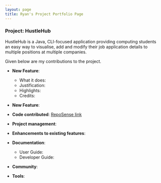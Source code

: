 ```yaml
---
layout: page
title: Ryan's Project Portfolio Page
---
```


### Project: HustleHub

HustleHub is a Java, CLI-focused application providing computing students an easy way to visualise, add and modify their job application details to multiple positions at multiple companies.

Given below are my contributions to the project.

* **New Feature**: <description>
  * What it does: 
  * Justification:
  * Highlights:
  * Credits:

* **New Feature**: 

* **Code contributed**: [RepoSense link]()

* **Project management**:

* **Enhancements to existing features**:

* **Documentation**:
  * User Guide:
  * Developer Guide:

* **Community**:

* **Tools**: